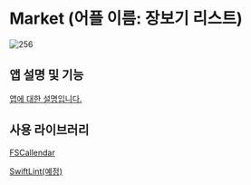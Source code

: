 # Market (어플 이름: 장보기 리스트)
![256](https://user-images.githubusercontent.com/59390495/141672197-e8a2e8d1-83dd-4339-af48-9178124f4d08.png)


## 앱 설명 및 기능
[앱에 대한 설명입니다.](https://github.com/DAEHOCHANG/Market/blob/main/%EC%95%B1_%EC%84%A4%EB%AA%85.md)

## 사용 라이브러리
[FSCallendar](https://github.com/WenchaoD/FSCalendar)

[SwiftLint(예정)](https://github.com/realm/SwiftLint)

